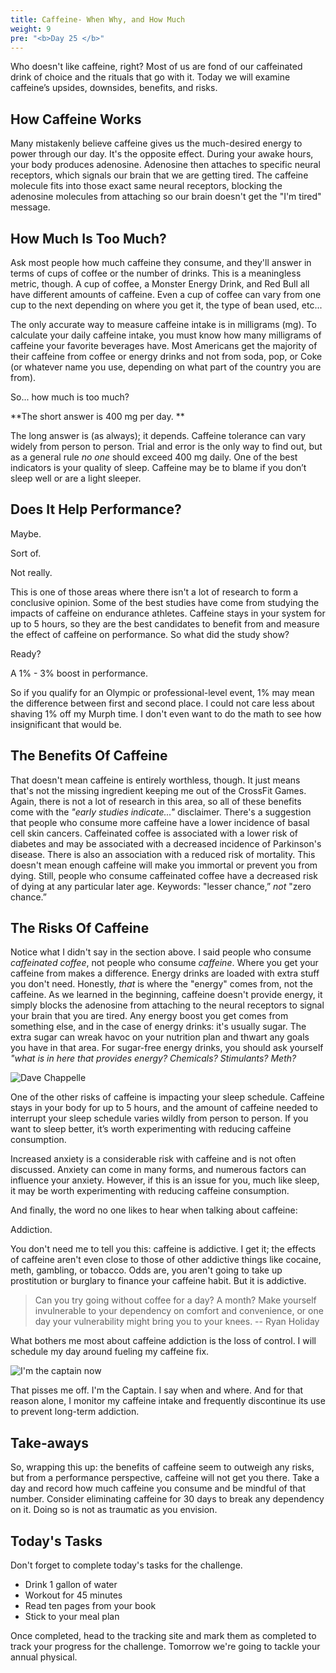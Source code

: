 ```yaml
---
title: Caffeine- When Why, and How Much
weight: 9
pre: "<b>Day 25 </b>"
---
```


Who doesn't like caffeine, right? Most of us are fond of our caffeinated drink of choice and the rituals that go with it. Today we will examine caffeine’s upsides, downsides, benefits, and risks.

## How Caffeine Works
Many mistakenly believe caffeine gives us the much-desired energy to power through our day. It's the opposite effect. During your awake hours, your body produces adenosine. Adenosine then attaches to specific neural receptors, which signals our brain that we are getting tired. The caffeine molecule fits into those exact same neural receptors, blocking the adenosine molecules from attaching so our brain doesn't get the "I'm tired" message.

## How Much Is Too Much?
Ask most people how much caffeine they consume, and they'll answer in terms of cups of coffee or the number of drinks. This is a meaningless metric, though. A cup of coffee, a Monster Energy Drink, and Red Bull all have different amounts of caffeine. Even a cup of coffee can vary from one cup to the next depending on where you get it, the type of bean used, etc...

The only accurate way to measure caffeine intake is in milligrams (mg). To calculate your daily caffeine intake, you must know how many milligrams of caffeine your favorite beverages have. Most Americans get the majority of their caffeine from coffee or energy drinks and not from soda, pop, or Coke (or whatever name you use, depending on what part of the country you are from).

So... how much is too much?

**The short answer is 400 mg per day. **

The long answer is (as always); it depends. Caffeine tolerance can vary widely from person to person. Trial and error is the only way to find out, but as a general rule _no one_ should exceed 400 mg daily. One of the best indicators is your quality of sleep. Caffeine may be to blame if you don’t sleep well or are a light sleeper.

## Does It Help Performance?
Maybe.


Sort of.

Not really.

This is one of those areas where there isn't a lot of research to form a conclusive opinion. Some of the best studies have come from studying the impacts of caffeine on endurance athletes. Caffeine stays in your system for up to 5 hours, so they are the best candidates to benefit from and measure the effect of caffeine on performance. So what did the study show?

Ready?

A 1% - 3% boost in performance.

So if you qualify for an Olympic or professional-level event, 1% may mean the difference between first and second place. I could not care less about shaving 1% off my Murph time. I don't even want to do the math to see how insignificant that would be.

## The Benefits Of Caffeine
That doesn't mean caffeine is entirely worthless, though. It just means that's not the missing ingredient keeping me out of the CrossFit Games. Again, there is not a lot of research in this area, so all of these benefits come with the _"early studies indicate..."_ disclaimer.
There's a suggestion that people who consume more caffeine have a lower incidence of basal cell skin cancers. Caffeinated coffee is associated with a lower risk of diabetes and may be associated with a decreased incidence of Parkinson's disease. There is also an association with a reduced risk of mortality. This doesn't mean enough caffeine will make you immortal or prevent you from dying. Still, people who consume caffeinated coffee have a decreased risk of dying at any particular later age. Keywords: "lesser chance,” _not_ "zero chance.”

## The Risks Of Caffeine
Notice what I didn't say in the section above. I said people who consume _caffeinated coffee_, not people who consume _caffeine_. Where you get your caffeine from makes a difference. Energy drinks are loaded with extra stuff you don't need. Honestly, _that_ is where the "energy" comes from, not the caffeine. As we learned in the beginning, caffeine doesn't provide energy, it simply blocks the adenosine from attaching to the neural receptors to signal your brain that you are tired. Any energy boost you get comes from something else, and in the case of energy drinks: it's usually sugar. The extra sugar can wreak havoc on your nutrition plan and thwart any goals you have in that area. For sugar-free energy drinks, you should ask yourself _"what is in here that provides energy? Chemicals? Stimulants? Meth?_

![Dave Chappelle](/images/dave_chappelle.png)

One of the other risks of caffeine is impacting your sleep schedule. Caffeine stays in your body for up to 5 hours, and the amount of caffeine needed to interrupt your sleep schedule varies wildly from person to person. If you want to sleep better, it’s worth experimenting with reducing caffeine consumption.

Increased anxiety is a considerable risk with caffeine and is not often discussed. Anxiety can come in many forms, and numerous factors can influence your anxiety. However, if this is an issue for you, much like sleep, it may be worth experimenting with reducing caffeine consumption.

And finally, the word no one likes to hear when talking about caffeine:

Addiction.

You don't need me to tell you this: caffeine is addictive. I get it; the effects of caffeine aren't even close to those of other addictive things like cocaine, meth, gambling, or tobacco. Odds are, you aren't going to take up prostitution or burglary to finance your caffeine habit. But it is addictive.

>Can you try going without coffee for a day? A month? Make yourself invulnerable to your dependency on comfort and convenience, or one day your vulnerability might bring you to your knees.
> -- Ryan Holiday

What bothers me most about caffeine addiction is the loss of control. I will schedule my day around fueling my caffeine fix.

![I'm the captain now](/images/captain.png)

That pisses me off. I'm the Captain. I say when and where. And for that reason alone, I monitor my caffeine intake and frequently discontinue its use to prevent long-term addiction.

## Take-aways
So, wrapping this up: the benefits of caffeine seem to outweigh any risks, but from a performance perspective, caffeine will not get you there. Take a day and record how much caffeine you consume and be mindful of that number. Consider eliminating caffeine for 30 days to break any dependency on it. Doing so is not as traumatic as you envision.

## Today's Tasks
Don't forget to complete today's tasks for the challenge.
- Drink 1 gallon of water
- Workout for 45 minutes
- Read ten pages from your book
- Stick to your meal plan
  
Once completed, head to the tracking site and mark them as completed to track your progress for the challenge. Tomorrow we're going to tackle your annual physical.
